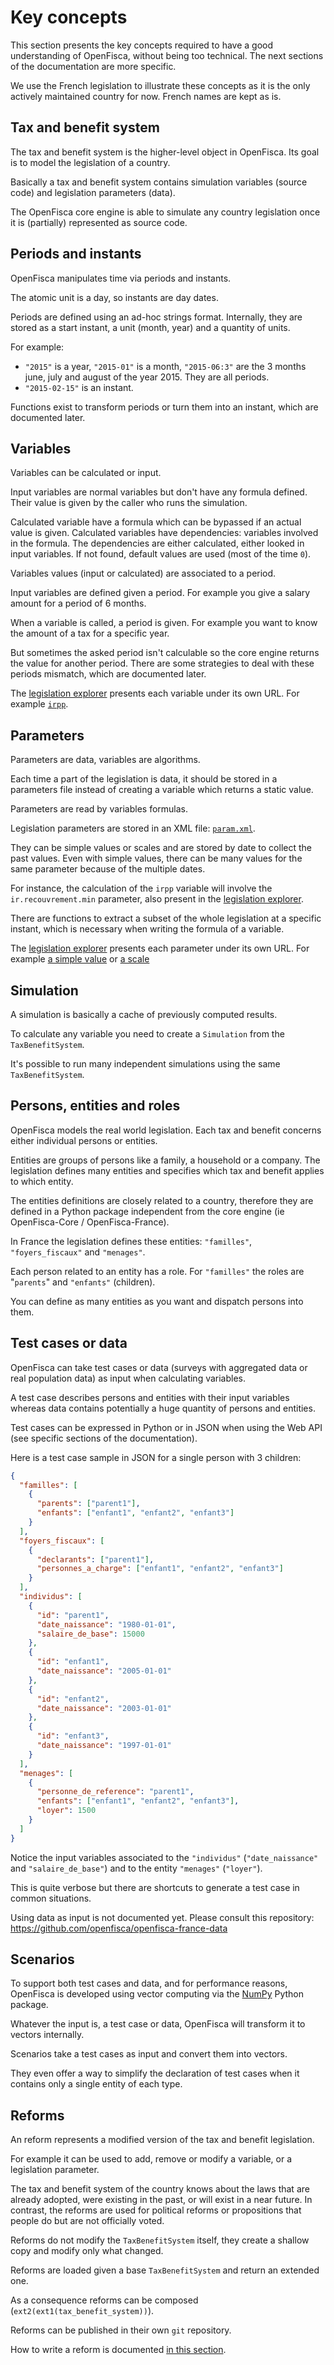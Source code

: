 # Key concepts

This section presents the key concepts required to have a good understanding of OpenFisca, without being too technical.
The next sections of the documentation are more specific.

We use the French legislation to illustrate these concepts as it is the only actively maintained country for now.
French names are kept as is.

## Tax and benefit system

The tax and benefit system is the higher-level object in OpenFisca.
Its goal is to model the legislation of a country.

Basically a tax and benefit system contains simulation variables (source code) and legislation parameters (data).

The OpenFisca core engine is able to simulate any country legislation once it is (partially) represented as source code.

## Periods and instants

OpenFisca manipulates time via periods and instants.

The atomic unit is a day, so instants are day dates.

Periods are defined using an ad-hoc strings format.
Internally, they are stored as a start instant, a unit (month, year) and a quantity of units.

For example:

- `"2015"` is a year, `"2015-01"` is a month, `"2015-06:3"` are the 3 months
june, july and august of the year 2015. They are all periods.
- `"2015-02-15"` is an instant.

Functions exist to transform periods or turn them into an instant, which are documented later.

## Variables

Variables can be calculated or input.

Input variables are normal variables but don't have any formula defined.
Their value is given by the caller who runs the simulation.

Calculated variable have a formula which can be bypassed if an actual value is given.
Calculated variables have dependencies: variables involved in the formula.
The dependencies are either calculated, either looked in input variables. If not found, default values are used (most of the time `0`).

Variables values (input or calculated) are associated to a period.

Input variables are defined given a period. For example you give a salary amount for a period of 6 months.

When a variable is called, a period is given.
For example you want to know the amount of a tax for a specific year.

But sometimes the asked period isn't calculable so the core engine returns the value for another period.
There are some strategies to deal with these periods mismatch, which are documented later.

The [legislation explorer](http://legislation.openfisca.fr/) presents each variable under its own URL.
For example [`irpp`](http://legislation.openfisca.fr/variables/irpp).

## Parameters

Parameters are data, variables are algorithms.

Each time a part of the legislation is data, it should be stored in a parameters file instead of creating a variable which returns a static value.

Parameters are read by variables formulas.

Legislation parameters are stored in an XML file:
[`param.xml`](https://github.com/openfisca/openfisca-france/blob/master/openfisca_france/param/param.xml).

They can be simple values or scales and are stored by date to collect the past values.
Even with simple values, there can be many values for the same parameter because of the multiple dates.

For instance, the calculation of the `irpp` variable will involve the `ir.recouvrement.min` parameter, also present in the [legislation explorer](http://legislation.openfisca.fr/parameters/ir.recouvrement.min).

There are functions to extract a subset of the whole legislation at a specific instant, which is necessary when writing the formula of a variable.

The [legislation explorer](http://legislation.openfisca.fr/) presents each parameter under its own URL.
For example [a simple value](http://legislation.openfisca.fr/parameters/prelsoc.rsa) or [a scale](http://legislation.openfisca.fr/parameters/ir.bareme)

## Simulation

A simulation is basically a cache of previously computed results.

To calculate any variable you need to create a `Simulation` from the `TaxBenefitSystem`.

It's possible to run many independent simulations using the same `TaxBenefitSystem`.

## Persons, entities and roles

OpenFisca models the real world legislation.
Each tax and benefit concerns either individual persons or entities.

Entities are groups of persons like a family, a household or a company.
The legislation defines many entities and specifies which tax and benefit applies to which entity.

The entities definitions are closely related to a country, therefore they are defined in a Python package independent from the core engine (ie OpenFisca-Core / OpenFisca-France).

In France the legislation defines these entities: `"familles"`, `"foyers_fiscaux"` and `"menages"`.

Each person related to an entity has a role. For `"familles"` the roles are "`parents`" and `"enfants"` (children).

You can define as many entities as you want and dispatch persons into them.

## Test cases or data

OpenFisca can take test cases or data (surveys with aggregated data or real population data) as input when calculating variables.

A test case describes persons and entities with their input variables whereas data contains potentially a huge quantity of persons and entities.

Test cases can be expressed in Python or in JSON when using the Web API (see specific sections of the documentation).

Here is a test case sample in JSON for a single person with 3 children:

```json
{
  "familles": [
    {
      "parents": ["parent1"],
      "enfants": ["enfant1", "enfant2", "enfant3"]
    }
  ],
  "foyers_fiscaux": [
    {
      "declarants": ["parent1"],
      "personnes_a_charge": ["enfant1", "enfant2", "enfant3"]
    }
  ],
  "individus": [
    {
      "id": "parent1",
      "date_naissance": "1980-01-01",
      "salaire_de_base": 15000
    },
    {
      "id": "enfant1",
      "date_naissance": "2005-01-01"
    },
    {
      "id": "enfant2",
      "date_naissance": "2003-01-01"
    },
    {
      "id": "enfant3",
      "date_naissance": "1997-01-01"
    }
  ],
  "menages": [
    {
      "personne_de_reference": "parent1",
      "enfants": ["enfant1", "enfant2", "enfant3"],
      "loyer": 1500
    }
  ]
}
```

Notice the input variables associated to the `"individus"` (`"date_naissance"` and `"salaire_de_base"`) and to the entity `"menages"` (`"loyer"`).

This is quite verbose but there are shortcuts to generate a test case in common situations.

Using data as input is not documented yet. Please consult this repository:
https://github.com/openfisca/openfisca-france-data

## Scenarios

To support both test cases and data, and for performance reasons,
OpenFisca is developed using vector computing via the [NumPy](http://www.numpy.org/) Python package.

Whatever the input is, a test case or data, OpenFisca will transform it to vectors internally.

Scenarios take a test cases as input and convert them into vectors.

They even offer a way to simplify the declaration of test cases when it contains only a single entity of each type.

## Reforms

An reform represents a modified version of the tax and benefit legislation.

For example it can be used to add, remove or modify a variable, or a legislation parameter.

The tax and benefit system of the country knows about the laws that are already adopted, were existing in the past, or will exist in a near future. In contrast, the reforms are used for political reforms or propositions that people do but are not officially voted.

Reforms do not modify the `TaxBenefitSystem` itself, they create a shallow copy and modify only what changed.

Reforms are loaded given a base `TaxBenefitSystem` and return an extended one.

As a consequence reforms can be composed (`ext2(ext1(tax_benefit_system))`).

Reforms can be published in their own `git` repository.

How to write a reform is documented [in this section](./openfisca-in-python/reforms.md).
